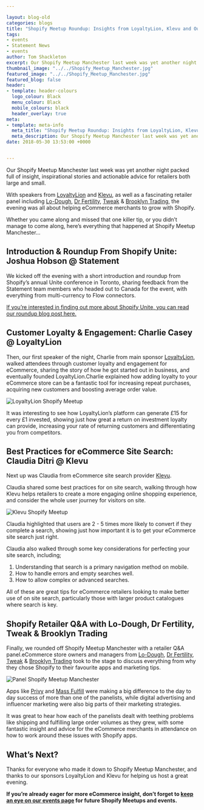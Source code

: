 ```yaml
--- 

layout: blog-old
categories: blogs
title: "Shopify Meetup Roundup: Insights from LoyaltyLion, Klevu and Our Shopify Retailer Q&A Panel"
tags:
- events
- Statement News
- events
author: Tom Shackleton
excerpt: Our Shopify Meetup Manchester last week was yet another night packed full of insight, inspirational stories and actionable advice for retailers both large and small.
thumbnail_image: "../../Shopify_Meetup_Manchester.jpg"
featured_image: "../../Shopify_Meetup_Manchester.jpg"
featured_blog: false
header:
- template: header-colours
  logo_colour: Black
  menu_colour: Black
  mobile_colours: black
  header_overlay: true
meta:
- template: meta-info
  meta_title: "Shopify Meetup Roundup: Insights from LoyaltyLion, Klevu and Our Shopify Retailer Q&A Panel"
  meta_description: Our Shopify Meetup Manchester last week was yet another night packed full of insight, inspirational stories and actionable advice for retailers both large and small.
date: 2018-05-30 13:53:00 +0000


--- 
```

Our Shopify Meetup Manchester last week was yet another night packed full of insight, inspirational stories and actionable advice for retailers both large and small.

With speakers from [LoyaltyLion](https://loyaltylion.com/) and [Klevu](https://www.klevu.com/), as well as a fascinating retailer panel including [Lo-Dough](https://lodough.co/), [Dr Fertility](https://www.drfertility.co.uk/), [Tweak](https://tweakslumber.com/) & [Brooklyn Trading](https://www.brooklyntrading.co.uk/), the evening was all about helping eCommerce merchants to grow with Shopify.

Whether you came along and missed that one killer tip, or you didn’t manage to come along, here’s everything that happened at Shopify Meetup Manchester…

  

  
  

  

Introduction & Roundup From Shopify Unite: Joshua Hobson @ Statement
--------------------------------------------------------------------

We kicked off the evening with a short introduction and roundup from Shopify’s annual Unite conference in Toronto, sharing feedback from the Statement team members who headed out to Canada for the event, with everything from multi-currency to Flow connectors.

[If you’re interested in finding out more about Shopify Unite, you can read our roundup blog post here.](https://www.statementagency.com/blog/2018/05/shopify-unite-2018-statements-roundup-from-toronto)

  

Customer Loyalty & Engagement: Charlie Casey @ LoyaltyLion
----------------------------------------------------------

Then, our first speaker of the night, Charlie from main sponsor [LoyaltyLion](https://loyaltylion.com/), walked attendees through customer loyalty and engagement for eCommerce, sharing the story of how he got started out in business, and eventually founded LoyaltyLion.Charlie explained how adding loyalty to your eCommerce store can be a fantastic tool for increasing repeat purchases, acquiring new customers and boosting average order value.

  

![LoyaltyLion Shopify Meetup](../../LoyaltyLion_Shopify_meetup.jpg)  

It was interesting to see how LoyaltyLion’s platform can generate £15 for every £1 invested, showing just how great a return on investment loyalty can provide, increasing your rate of returning customers and differentiating you from competitors.

  

Best Practices for eCommerce Site Search: Claudia Ditri @ Klevu
---------------------------------------------------------------

Next up was Claudia from eCommerce site search provider [Klevu](https://www.klevu.com/).

Claudia shared some best practices for on site search, walking through how Klevu helps retailers to create a more engaging online shopping experience, and consider the whole user journey for visitors on site.

  

![Klevu Shopify Meetup](../../Klevu_Shopify_Meetup.jpg)  

Claudia highlighted that users are 2 - 5 times more likely to convert if they complete a search, showing just how important it is to get your eCommerce site search just right.

Claudia also walked through some key considerations for perfecting your site search, including;

1.  Understanding that search is a primary navigation method on mobile.
2.  How to handle errors and empty searches well.
3.  How to allow complex or advanced searches.

All of these are great tips for eCommerce retailers looking to make better use of on site search, particularly those with larger product catalogues where search is key.

  

Shopify Retailer Q&A with Lo-Dough, Dr Fertility, Tweak & Brooklyn Trading
--------------------------------------------------------------------------

Finally, we rounded off Shopify Meetup Manchester with a retailer Q&A panel.eCommerce store owners and managers from [Lo-Dough](https://lodough.co/), [Dr Fertility](https://www.drfertility.co.uk/), [Tweak](https://tweakslumber.com/) & [Brooklyn Trading](https://www.brooklyntrading.co.uk/) took to the stage to discuss everything from why they chose Shopify to their favourite apps and marketing tips.

  

![Panel Shopify Meetup Manchester](../../Panel_Shopify_Meetup_Manchester.jpg)  

Apps like [Privy](https://apps.shopify.com/privy) and [Mass Fulfill](https://apps.shopify.com/massfulfill) were making a big difference to the day to day success of more than one of the panelists, while digital advertising and influencer marketing were also big parts of their marketing strategies.

It was great to hear how each of the panelists dealt with teething problems like shipping and fulfilling large order volumes as they grew, with some fantastic insight and advice for the eCommerce merchants in attendance on how to work around these issues with Shopify apps.

  

What’s Next?
------------

Thanks for everyone who made it down to Shopify Meetup Manchester, and thanks to our sponsors LoyaltyLion and Klevu for helping us host a great evening.

**If you’re already eager for more eCommerce insight, don’t forget to [keep an eye on our events page](https://www.statementagency.com/events) for future Shopify Meetups and events.**